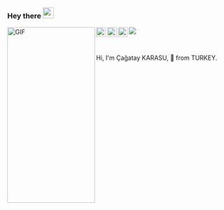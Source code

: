 ### Hey there <img src="https://media.giphy.com/media/hvRJCLFzcasrR4ia7z/giphy.gif" width="25px">

<img align="left" alt="GIF" src="https://media.giphy.com/media/2KAGlmkPywhZS/giphy.gif" width="200" height="400" />
<a href="https://twitter.com/cgtykarasu">
  <img align="left" alt="Çağatay KARASU | Twitter" width="22px" src="https://raw.githubusercontent.com/peterthehan/peterthehan/master/assets/twitter.svg" />
</a>
<a href="https://www.linkedin.com/in/cgtykarasu/">
  <img align="left" alt="Çağatay KARASU's LinkedIN" width="22px" src="https://raw.githubusercontent.com/peterthehan/peterthehan/master/assets/linkedin.svg" />
</a>
<a href="https://open.spotify.com/user/cgtykarasu">
  <img align="left" alt="Çağatay KARASU's Spotify" width="22px" src="https://raw.githubusercontent.com/peterthehan/peterthehan/master/assets/spotify.svg" />
</a>

![](https://visitor-badge.glitch.me/badge?page_id=cgtykarasu.cgtykarasu)

<br />

Hi, I'm Çağatay KARASU, 🚀 from TURKEY.

  
 
